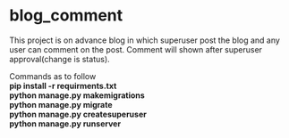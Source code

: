 # blog_comment

This project is on advance blog in which superuser post the blog and any user can comment on the post. Comment will shown after superuser approval(change is status).

Commands as to follow
<br>
<b>
pip install -r requirments.txt <br>
python manage.py makemigrations <br>
python manage.py migrate <br>
python manage.py createsuperuser <br>
python manage.py runserver </b>
